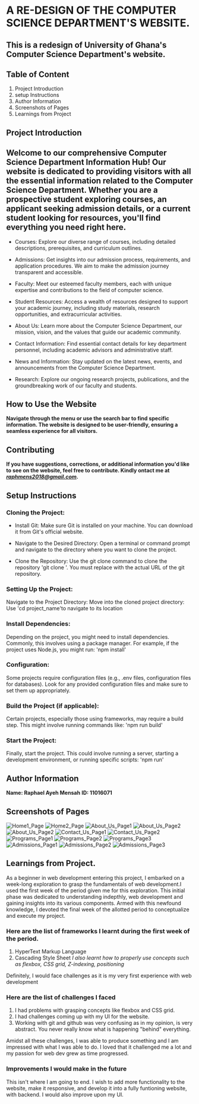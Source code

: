 # A RE-DESIGN OF THE COMPUTER SCIENCE DEPARTMENT'S WEBSITE.
## This is a redesign of University of Ghana's Computer Science Department's website.

## Table of Content
1. Project Introduction
2. setup Instructions
3. Author Information
4. Screenshots of Pages
5. Learnings from Project

## Project Introduction
Welcome to our comprehensive Computer Science Department Information Hub! Our website is dedicated to providing visitors with all the essential information related to the Computer Science Department. Whether you are a prospective student exploring courses, an applicant seeking admission details, or a current student looking for resources, you'll find everything you need right here.
---

- Courses: Explore our diverse range of courses, including detailed descriptions, prerequisites, and curriculum outlines.

- Admissions: Get insights into our admission process, requirements, and application procedures. We aim to make the admission journey transparent and accessible.

- Faculty: Meet our esteemed faculty members, each with unique expertise and contributions to the field of computer science.

- Student Resources: Access a wealth of resources designed to support your academic journey, including study materials, research opportunities, and extracurricular activities.
  
- About Us: Learn more about the Computer Science Department, our mission, vision, and the values that guide our academic community.

- Contact Information: Find essential contact details for key department personnel, including academic advisors and administrative staff.

- News and Information: Stay updated on the latest news, events, and announcements from the Computer Science Department.

- Research: Explore our ongoing research projects, publications, and the groundbreaking work of our faculty and students.

## How to Use the Website
**Navigate through the menu or use the search bar to find specific information. The website is designed to be user-friendly, ensuring a seamless experience for all visitors.**

## Contributing
**If you have suggestions, corrections, or additional information you'd like to see on the website, feel free to contribute. Kindly ontact me at *raphmens2018@gmail.com*.**

## Setup Instructions
### Cloning the Project:
- Install Git:
Make sure Git is installed on your machine. You can download it from Git's official website.

- Navigate to the Desired Directory:
Open a terminal or command prompt and navigate to the directory where you want to clone the project.

- Clone the Repository:
Use the git clone command to clone the repository
'git clone <repositoryURL>'. You must replace <repositoryURL> with the actual URL of the git repository.

### Setting Up the Project:
Navigate to the Project Directory:
Move into the cloned project directory:
Use 'cd project_name'to navigate to its location

### Install Dependencies:
Depending on the project, you might need to install dependencies. Commonly, this involves using a package manager. For example, if the project uses Node.js, you might run:
'npm install'

### Configuration:
Some projects require configuration files (e.g., .env files, configuration files for databases). Look for any provided configuration files and make sure to set them up appropriately.

### Build the Project (if applicable):
Certain projects, especially those using frameworks, may require a build step. This might involve running commands like:
'npm run build'

### Start the Project:
Finally, start the project. This could involve running a server, starting a development environment, or running specific scripts:
'npm run'

## Author Information
**Name: Raphael Ayeh Mensah**
**ID: 11016071**

## Screenshots of Pages
![Home1_Page](Pictures/Home1.png)
![Home2_Page](Pictures/Home2.png)
![About_Us_Page1](Pictures/About1.png)
![About_Us_Page2](Pictures/About2.png)
![About_Us_Page2](Pictures/About3.png)
![Contact_Us_Page1](Pictures/Contact1.png)
![Contact_Us_Page2](Pictures/Contact2.png)
![Programs_Page1](Pictures/Programs1.png)
![Programs_Page2](Pictures/Programs2.png)
![Programs_Page3](Pictures/Programs3.png)
![Admissions_Page1](Pictures/Admissions1.png)
![Admissions_Page2](Pictures/Admissions2.png)
![Admissions_Page3](Pictures/Admissions3.png)

## Learnings from Project.
As a beginner in web development entering this project, I embarked on a week-long exploration to grasp the fundamentals of web development.I used the first week of the period given me for this exploration. This initial phase was dedicated to understanding indepthly, web development and gaining insights into its various components. Armed with this newfound knowledge, I devoted the final week of the allotted period to conceptualize and execute my project.

### Here are the list of frameworks I learnt during the first week of the period.
1. HyperText Markup Language
2. Cascading Style Sheet
*I also learnt how to properly use concepts such as flexbox, CSS grid, Z-indexing, positioning* 

Definitely, I would face challenges as it is my very first experience with web development
### Here are the list of challenges I faced
1. I had problems with grasping concepts like flexbox and CSS grid.
2. I had challenges coming up with my UI for the website.
3. Working with git and github was very confusing as in my opinion, is very abstract. You never really know what is happening "behind" everything.

Amidst all these challenges, I was able to produce something and I am impressed with what I was able to do. I loved that it challenged me a lot and my passion for web dev grew as time progressed.

### Improvements I would make in the future
This isn't where I am going to end. I wish to add more functionality to the website, make it responsive, and develop it into a fully funtioning website, with backend.
I would also improve upon my UI.   
